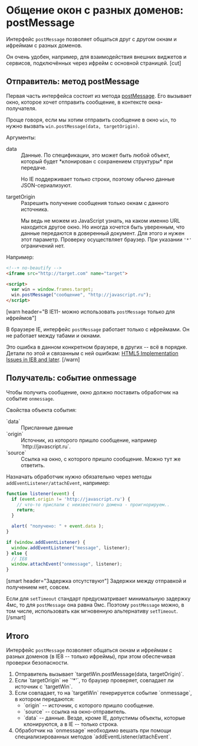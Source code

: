 # Общение окон с разных доменов: postMessage 

Интерфейс `postMessage` позволяет общаться друг с другом окнам и ифреймам с разных доменов.

Он очень удобен, например, для взаимодействия внешних виджетов и сервисов, подключённых через ифрейм с основной страницей.
[cut]

## Отправитель: метод postMessage

Первая часть интерфейса состоит из метода [postMessage](https://developer.mozilla.org/en-US/docs/Web/API/Window.postMessage). Его вызывает окно, которое хочет отправить сообщение, в контексте окна-получателя.

Проще говоря, если мы хотим отправить сообщение в окно `win`, то нужно вызвать `win.postMessage(data, targetOrigin)`.

Аргументы:

<dl>
<dt>data</dt>
<dd>Данные. По спецификации, это может быть любой объект, который будет *клонирован с сохранением структуры* при передаче. 

Но IE поддерживает только строки, поэтому обычно данные JSON-сериализуют.</dd>
<dt>targetOrigin</dt>
<dd>Разрешить получение сообщения только окнам с данного источника. 

Мы ведь не можем из JavaScript узнать, на каком именно URL находится другое окно. Но иногда хочется быть уверенным, что данные передаются в доверенный документ. Для этого и нужен этот параметр. Проверку осуществляет браузер. При указании `'*'` ограничений нет.</dd>
</dl>

Например:
```html
<!--+ no-beautify -->
<iframe src="http://target.com" name="target">

<script>
  var win = window.frames.target;
  win.postMessage("сообщение", "http://javascript.ru");
</script>
```


[warn header="В IE11- можно использовать `postMessage` только для ифреймов"]

В браузере IE, интерфейс `postMessage` работает только с ифреймами. Он не работает между табами и окнами. 

Это ошибка в данном конкретном браузере, в других -- всё в порядке. Детали по этой и связанным с ней ошибкам: [HTML5 Implementation Issues in IE8 and later](http://blogs.msdn.com/b/ieinternals/archive/2009/09/16/bugs-in-ie8-support-for-html5-postmessage-sessionstorage-and-localstorage.aspx).
[/warn]

## Получатель: событие onmessage

Чтобы получить сообщение, окно должно поставить обработчик на событие `onmessage`.

Свойства объекта события:
<dl>
<dt>`data`</dt>
<dd>Присланные данные</dd>
<dt>`origin`</dt>
<dd>Источник, из которого пришло сообщение, например `http://javascript.ru`.</dd>
<dt>`source`</dt>
<dd>Ссылка на окно, с которого пришло сообщение. Можно тут же ответить.</dd>
</dl>

Назначать обработчик нужно обязательно через методы `addEventListener/attachEvent`, например:

```js
function listener(event) {
  if (event.origin != 'http://javascript.ru') {
    // что-то прислали с неизвестного домена - проигнорируем..    
    return;
  }

  alert( "получено: " + event.data );
}

if (window.addEventListener) {
  window.addEventListener("message", listener);
} else {
  // IE8
  window.attachEvent("onmessage", listener);
}
```

[smart header="Задержка отсутствуют"]
Задержки между отправкой и получением нет, совсем.

Если для `setTimeout` стандарт предусматривает минимальную задержку 4мс, то для `postMessage` она равна 0мс.
Поэтому `postMessage` можно, в том числе, использовать как мгновенную альтернативу `setTimeout`.
[/smart]

## Итого

Интерфейс `postMessage` позволяет общаться окнам и ифреймам с разных доменов (в IE8 -- только ифреймы), при этом обеспечивая проверки безопасности.

<ol>
<li>Отправитель вызывает `targetWin.postMessage(data, targetOrigin)`.</li>
<li>Если `targetOrigin` не `'*'`, то браузер проверяет, совпадает ли источник с `targetWin`.</li>
<li>Если совпадает, то на `targetWin` генерируется событие `onmessage`, в котором передаются:
<ul>
<li>`origin` -- источник, с которого пришло сообщение.</li>
<li>`source` -- ссылка на окно-отправитель.</li>
<li>`data` -- данные. Везде, кроме IE, допустимы объекты, которые клонируются, а в IE -- только строка.</li>
</ul>
</li>
<li>Обработчик на `onmessage` необходимо вешать при помощи специализированных методов `addEventListener/attachEvent`.</li>
</ol>
